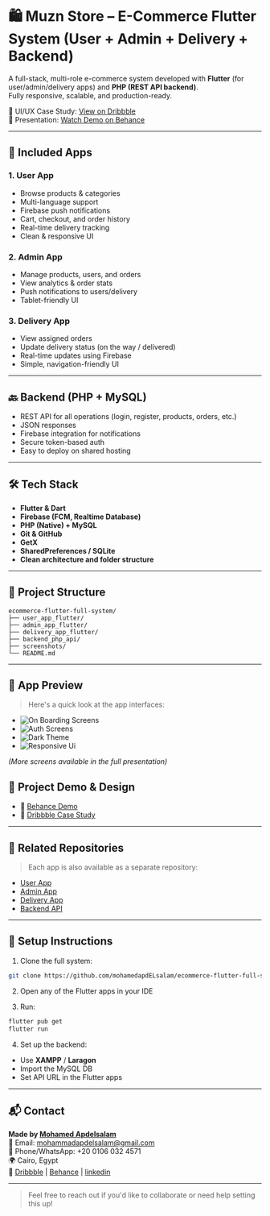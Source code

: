 
# 🛍️ Muzn Store – E-Commerce Flutter System (User + Admin + Delivery + Backend)

A full-stack, multi-role e-commerce system developed with **Flutter** (for user/admin/delivery apps) and **PHP (REST API backend)**.  
Fully responsive, scalable, and production-ready.

🎨 UI/UX Case Study: [View on Dribbble](https://dribbble.com/shots/26295357-Muzn-Store-Ecommerce-App?utm_source=Clipboard_Shot&utm_campaign=mohamed-apdelsalam&utm_content=Muzn%20Store%20Ecommerce%20App&utm_medium=Social_Share&utm_source=Clipboard_Shot&utm_campaign=mohamed-apdelsalam&utm_content=Muzn%20Store%20Ecommerce%20App&utm_medium=Social_Share)  
🎥 Presentation: [Watch Demo on Behance](https://www.behance.net/gallery/230726033/Muzn-Store-Ecommerce-App)

---

## 📱 Included Apps

### 1. User App
- Browse products & categories
- Multi-language support
- Firebase push notifications
- Cart, checkout, and order history
- Real-time delivery tracking
- Clean & responsive UI

### 2. Admin App
- Manage products, users, and orders
- View analytics & order stats
- Push notifications to users/delivery
- Tablet-friendly UI

### 3. Delivery App
- View assigned orders
- Update delivery status (on the way / delivered)
- Real-time updates using Firebase
- Simple, navigation-friendly UI

---

## 🔙 Backend (PHP + MySQL)
- REST API for all operations (login, register, products, orders, etc.)
- JSON responses
- Firebase integration for notifications
- Secure token-based auth
- Easy to deploy on shared hosting

---

## 🛠️ Tech Stack

- **Flutter & Dart**
- **Firebase (FCM, Realtime Database)**
- **PHP (Native) + MySQL**
- **Git & GitHub**
- **GetX**
- **SharedPreferences / SQLite**
- **Clean architecture and folder structure**

---

## 📁 Project Structure

```
ecommerce-flutter-full-system/
├── user_app_flutter/
├── admin_app_flutter/
├── delivery_app_flutter/
├── backend_php_api/
├── screenshots/
└── README.md
```

---

## 📸 App Preview

> Here's a quick look at the app interfaces:

- ![On Boarding Screens](https://cdn.dribbble.com/userupload/44166008/file/original-024b4126106a65759a693fe39d2fb14a.jpg?resize=1600x900&vertical=center)
- ![Auth Screens](https://cdn.dribbble.com/userupload/44166011/file/original-b86f7380926367cbefd3cb7cf3cef247.jpg?resize=1024x576&vertical=center)
- ![Dark Theme](https://cdn.dribbble.com/userupload/44166017/file/original-7c81c4b1eb44b3cf6ba2cdfeef952050.jpg?resize=1600x900&vertical=center)
- ![Responsive Ui](https://cdn.dribbble.com/userupload/44166018/file/original-9bd3006f3a901a52b2c9ec0593dddfd1.jpg?resize=1024x576&vertical=center)

_(More screens available in the full presentation)_
## 💼 Project Demo & Design

- 🎥 [Behance Demo ](https://www.behance.net/gallery/230726033/Muzn-Store-Ecommerce-App)
- 🎨 [Dribbble  Case Study](https://dribbble.com/shots/26295357-Muzn-Store-Ecommerce-App)


---

## 🔗 Related Repositories

> Each app is also available as a separate repository:

- [User App](https://github.com/mohamedapdELsalam/ecommerce_frontend)
- [Admin App](https://github.com/mohamedapdELsalam/ecommerceAdmin)
- [Delivery App](https://github.com/mohamedapdELsalam/ecommerceDelivery)
- [Backend API](https://github.com/mohamedapdELsalam/ecommerce_backend)

---

## 🚀 Setup Instructions

1. Clone the full system:
```bash
git clone https://github.com/mohamedapdELsalam/ecommerce-flutter-full-system.git
```

2. Open any of the Flutter apps in your IDE

3. Run:
```bash
flutter pub get
flutter run
```

4. Set up the backend:
- Use **XAMPP** / **Laragon**
- Import the MySQL DB
- Set API URL in the Flutter apps

---


## 📬 Contact

**Made by [Mohamed Apdelsalam](https://www.linkedin.com/in/mohamed-apdelsalam-5ba542304/)**  
📧 Email: mohammadapdelsalam@gmail.com  
📱 Phone/WhatsApp: +20 0106 032 4571  
🌍 Cairo, Egypt  
💼 [Dribbble](https://dribbble.com/mohamed-apdelsalam) | [Behance](https://www.behance.net/mohamedapdelsa) | [linkedin](https://www.linkedin.com/in/mohamed-apdelsalam-5ba542304/)

---

> Feel free to reach out if you'd like to collaborate or need help setting this up!
